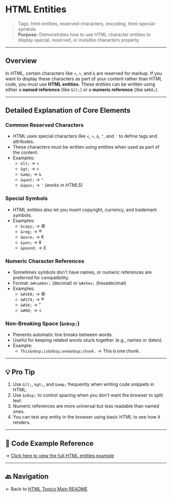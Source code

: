 # HTML Entities

> Tags: html-entities, reserved-characters, encoding, html-special-symbols  
> **Purpose:** Demonstrates how to use HTML character entities to display special, reserved, or invisible characters properly.

---

## Overview

In HTML, certain characters like `<`, `>`, and `&` are reserved for markup. If you want to display these characters as part of your content rather than HTML code, you must use **HTML entities**. These entities can be written using either a **named reference** (like `&lt;`) or a **numeric reference** (like `&#60;`).

---

## Detailed Explanation of Core Elements

### Common Reserved Characters

- HTML uses special characters like `<`, `>`, `&`, `"`, and `'` to define tags and attributes.
- These characters must be written using entities when used as part of the content.
- Examples:
  - `&lt;` → `<`
  - `&gt;` → `>`
  - `&amp;` → `&`
  - `&quot;` → `"`
  - `&apos;` → `'` *(works in HTML5)*

### Special Symbols

- HTML entities also let you insert copyright, currency, and trademark symbols.
- Examples:
  - `&copy;` → ©
  - `&reg;` → ®
  - `&euro;` → €
  - `&yen;` → ¥
  - `&pound;` → £

### Numeric Character References

- Sometimes symbols don't have names, or numeric references are preferred for compatibility.
- Format: `&#number;` (decimal) or `&#xhex;` (hexadecimal)
- Examples:
  - `&#169;` → ©
  - `&#174;` → ®
  - `&#34;` → "
  - `&#60;` → <

### Non-Breaking Space (`&nbsp;`)

- Prevents automatic line breaks between words.
- Useful for keeping related words stuck together (e.g., names or dates).
- Example:
  - `This&nbsp;is&nbsp;one&nbsp;chunk.` → This is one chunk.

---

## 💡 Pro Tip

1. Use `&lt;`, `&gt;`, and `&amp;` frequently when writing code snippets in HTML.
2. Use `&nbsp;` to control spacing when you don’t want the browser to split text.
3. Numeric references are more universal but less readable than named ones.
4. You can test any entity in the browser using basic HTML to see how it renders.

---

## 🔗 Code Example Reference

→ [Click here to view the full HTML entities example](./index.html)

---

## 🔙 Navigation

← Back to [HTML Topics Main README](../README.md)
